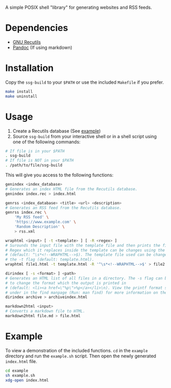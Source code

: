 A simple POSIX shell "library" for generating websites and RSS feeds.

# Dependencies
- [GNU Recutils](https://www.gnu.org/software/recutils)
- [Pandoc](https://pandoc.org/) (If using markdown)

# Installation
Copy the `ssg-build` to your `$PATH` or use the included `Makefile` if you
prefer.
```bash
make install
make uninstall
```

# Usage
1. Create a Recutils database (See [example](#Example))
2. Source `ssg-build` from your interactive shell or in a shell script using one
of the following commands:
```bash
# If file is in your $PATH
. ssg-build
# If file is NOT in your $PATH
. /path/to/file/ssg-build
```

This will give you access to the following functions:
```bash
genindex <index_database>
# Generates an index HTML file from the Recutils database.
genindex index.rec > index.html

genrss <index_database> <title> <url> <description>
# Generates an RSS feed from the Recutils database.
genrss index.rec \
	'My RSS feed' \
	'https://www.example.com' \
	'Random Description' \
	> rss.xml

wraphtml <input> [ -t <template> ] [ -R <regex> ]
# Surounds the input file with the template file and then prints the file. The
# Regex which it replaces inside the template can be changes using the -R flag
# (default: ^\s*<!--WRAPHTML-->$). The template file used can be changed with
# the -t flag (default: template.html).
wraphtml file1.html -t template.html -R '^\s*<!--WRAPHTML-->$' > file2.html

dirindex [ -s <format> ] <path>
# Generates an HTML list of all files in a directory. The -s flag can be used
# to change the format which the output is printed in
# (default: <li><a href=\"%p\">%p</a></li>\n). View the printf format section
# under in the find manpage (Run: man find) for more information on the formats
dirindex archive > archiveindex.html

markdown2html <input>
# Converts a markdown file to HTML.
markdown2html file.md > file.html
```

# Example
To view a demonstration of the included functions. `cd` in the `example`
directory and run the `example.sh` script. Then open the newly generated
`index.html` file.
```bash
cd example
sh example.sh
xdg-open index.html
```

<!-- TODO
Script to detect non absolute path images
Redo gentoc
--> 
